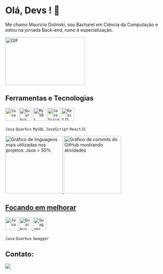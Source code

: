<html lang="pt-br">

# Olá, Devs ! 👋

Me chamo Mauricio Dolinski, sou Bacharel em Ciência da Computação e estou na jornada Back-end, rumo à especialização.

<img align-text="center" alt="GIF" src="https://github.com/abhisheknaiidu/abhisheknaiidu/blob/master/code.gif?raw=true" width="250" height="150" />





## Ferramentas e Tecnologias

<code><img loading="lazy" src="https://cdn.jsdelivr.net/gh/devicons/devicon/icons/java/java-original.svg" width="40" height="40" title="Java" alt="Java"/></code>
<code><img loading="lazy" src="https://www.svgrepo.com/download/354245/quarkus-icon.svg" width="40" height="40" title="Quarkus" alt="Quarkus"/></code>
<code><img loading="lazy" src="https://cdn.jsdelivr.net/gh/devicons/devicon/icons/mysql/mysql-original.svg" width="40" height="40" title="MySQL" alt="MySQL"/></code>
<code><img loading="lazy" src="https://cdn.jsdelivr.net/gh/devicons/devicon/icons/javascript/javascript-plain.svg" width="40" height="40" title="JavaScript" alt="JavaScript"/></code>
<code><img loading="lazy" src="https://www.svgrepo.com/download/354259/react.svg" width="40" height="40" title="ReactJS" alt="ReactJS"/></code>

<code><a>Java</a></code>
<code><a>Quarkus</a></code>
<code><a>MySQL</a></code>
<code><a>JavaScript</a></code>
<code><a>ReactJS</a></code>

<a href="https://github.com/Mauricio-Dolinski">
<img loading="lazy" height="180em" src="https://github-readme-stats.vercel.app/api/top-langs/?username=Mauricio-Dolinski&layout=compact&langs_count=6&theme=dracula&locale=pt-br" alt="Gráfico de linguagens mais utilizadas nos projetos: Java > 50%"/>
<img loading="lazy" height="180em" src="https://github-readme-stats.vercel.app/api?username=Mauricio-Dolinski&include_all_commits=true&theme=dracula&rank_icon=github&locale=pt-br" alt="Gráfico de commits do GitHub mostrando atividades"/>




## Focando em melhorar


<code><img loading="lazy" src="https://cdn.jsdelivr.net/gh/devicons/devicon/icons/java/java-original.svg" width="40" height="40" title="Java" alt="Java"/></code> 
<code><img loading="lazy" src="https://www.svgrepo.com/download/354245/quarkus-icon.svg" width="40" height="40" title="Quarkus" alt="Quarkus"/></code>
<code><img loading="lazy" src="https://www.svgrepo.com/show/374111/swagger.svg" width="40" height="40" title="Swagger" alt="Swagger"/></code>

<code><a>Java</a></code>
<code><a>Quarkus</a></code>
<code><a>Swagger</a></code>


## Contato:

<div>
<a href="https://www.linkedin.com/in/mauricio-dolinski" target="_blank"><img loading="lazy" src="https://img.shields.io/badge/-LinkedIn-%230077B5?style=for-the-badge&logo=linkedin&logoColor=white" target="_blank"></a>   
</div>

<div>

</div>
